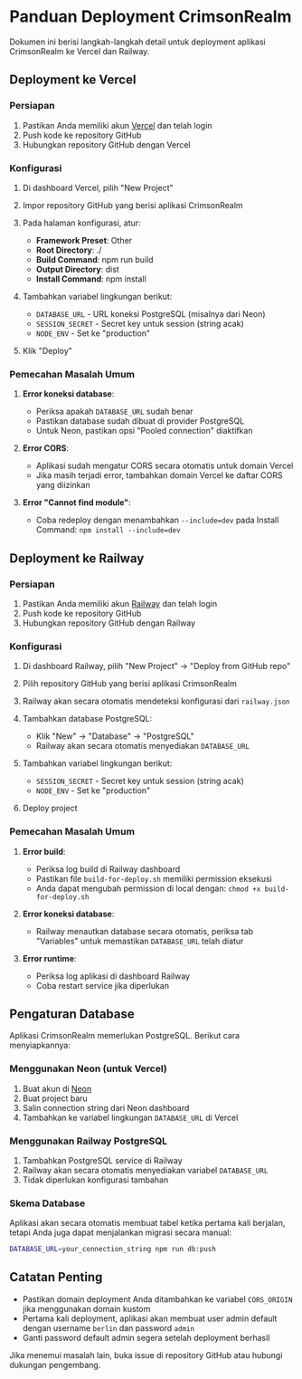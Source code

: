 # Panduan Deployment CrimsonRealm

Dokumen ini berisi langkah-langkah detail untuk deployment aplikasi CrimsonRealm ke Vercel dan Railway.

## Deployment ke Vercel

### Persiapan

1. Pastikan Anda memiliki akun [Vercel](https://vercel.com) dan telah login
2. Push kode ke repository GitHub
3. Hubungkan repository GitHub dengan Vercel

### Konfigurasi

1. Di dashboard Vercel, pilih "New Project"
2. Impor repository GitHub yang berisi aplikasi CrimsonRealm
3. Pada halaman konfigurasi, atur:
   - **Framework Preset**: Other
   - **Root Directory**: ./
   - **Build Command**: npm run build
   - **Output Directory**: dist
   - **Install Command**: npm install

4. Tambahkan variabel lingkungan berikut:
   - `DATABASE_URL` - URL koneksi PostgreSQL (misalnya dari Neon)
   - `SESSION_SECRET` - Secret key untuk session (string acak)
   - `NODE_ENV` - Set ke "production"

5. Klik "Deploy"

### Pemecahan Masalah Umum

1. **Error koneksi database**:
   - Periksa apakah `DATABASE_URL` sudah benar
   - Pastikan database sudah dibuat di provider PostgreSQL
   - Untuk Neon, pastikan opsi "Pooled connection" diaktifkan

2. **Error CORS**:
   - Aplikasi sudah mengatur CORS secara otomatis untuk domain Vercel
   - Jika masih terjadi error, tambahkan domain Vercel ke daftar CORS yang diizinkan

3. **Error "Cannot find module"**:
   - Coba redeploy dengan menambahkan `--include=dev` pada Install Command: `npm install --include=dev`

## Deployment ke Railway

### Persiapan

1. Pastikan Anda memiliki akun [Railway](https://railway.app) dan telah login
2. Push kode ke repository GitHub
3. Hubungkan repository GitHub dengan Railway

### Konfigurasi

1. Di dashboard Railway, pilih "New Project" → "Deploy from GitHub repo"
2. Pilih repository GitHub yang berisi aplikasi CrimsonRealm
3. Railway akan secara otomatis mendeteksi konfigurasi dari `railway.json`

4. Tambahkan database PostgreSQL:
   - Klik "New" → "Database" → "PostgreSQL"
   - Railway akan secara otomatis menyediakan `DATABASE_URL`

5. Tambahkan variabel lingkungan berikut:
   - `SESSION_SECRET` - Secret key untuk session (string acak)
   - `NODE_ENV` - Set ke "production"

6. Deploy project

### Pemecahan Masalah Umum

1. **Error build**:
   - Periksa log build di Railway dashboard
   - Pastikan file `build-for-deploy.sh` memiliki permission eksekusi
   - Anda dapat mengubah permission di local dengan: `chmod +x build-for-deploy.sh`

2. **Error koneksi database**:
   - Railway menautkan database secara otomatis, periksa tab "Variables" untuk memastikan `DATABASE_URL` telah diatur

3. **Error runtime**:
   - Periksa log aplikasi di dashboard Railway
   - Coba restart service jika diperlukan

## Pengaturan Database

Aplikasi CrimsonRealm memerlukan PostgreSQL. Berikut cara menyiapkannya:

### Menggunakan Neon (untuk Vercel)

1. Buat akun di [Neon](https://neon.tech)
2. Buat project baru
3. Salin connection string dari Neon dashboard
4. Tambahkan ke variabel lingkungan `DATABASE_URL` di Vercel

### Menggunakan Railway PostgreSQL

1. Tambahkan PostgreSQL service di Railway
2. Railway akan secara otomatis menyediakan variabel `DATABASE_URL`
3. Tidak diperlukan konfigurasi tambahan

### Skema Database

Aplikasi akan secara otomatis membuat tabel ketika pertama kali berjalan, tetapi Anda juga dapat menjalankan migrasi secara manual:

```bash
DATABASE_URL=your_connection_string npm run db:push
```

## Catatan Penting

- Pastikan domain deployment Anda ditambahkan ke variabel `CORS_ORIGIN` jika menggunakan domain kustom
- Pertama kali deployment, aplikasi akan membuat user admin default dengan username `berlin` dan password `admin`
- Ganti password default admin segera setelah deployment berhasil

Jika menemui masalah lain, buka issue di repository GitHub atau hubungi dukungan pengembang.
